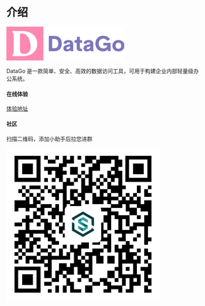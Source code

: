# 介绍



<img src="./img/data-go.png" alt="data-go" style="zoom:30%;" />




DataGo 是一款简单、安全、高效的数据访问工具，可用于构建企业内部轻量级办公系统。



#### 在线体验

[体验地址](http://books.datago.sqldev.info/)



#### 社区

扫描二维码，添加小助手后拉您进群

![wechat](./img/WechatIMG565.png)


